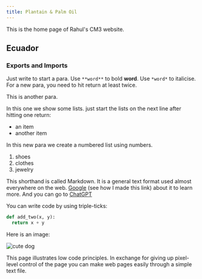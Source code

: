 ```yaml
---
title: Plantain & Palm Oil
---
```


This is the home page of Rahul's CM3 website.

## Ecuador

### Exports and Imports

Just write to start a para. Use `**word**` to bold **word**. Use `*word*` to italicise. For a new para, you need to hit return at least twice.

This is another para.

In this one we show some lists. just start the lists on the next line after hitting one return:
- an item
- another item

In this new para we create a numbered list using numbers.
1. shoes
2. clothes
3. jewelry

This shorthand is called Markdown. It is a general text format used almost everywhere on the web. [Google](https://www.google.com) (see how I made this link) about it to learn more. And you can go to [ChatGPT](https://openai.com)

You can write code by using triple-ticks:

```python
def add_two(x, y):
  return x + y
```

Here is an image:

![cute dog](https://i.imgur.com/dY93WHQ.jpeg)

This page illustrates low code principles. In exchange for giving up pixel-level control of the page you can make web pages easily through a simple text file.
